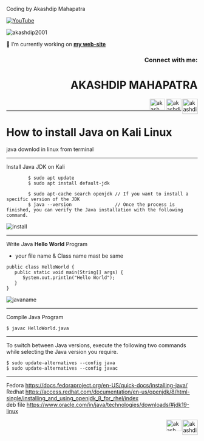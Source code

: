 Coding by Akashdip Mahapatra

[![YouTube](https://yt3.ggpht.com/7tPHyFi7-QyTnhpc484ZzTuRp0fZSY-CUuykvzuKdKYIwt0fmw98SWMqwRy_7pZ6LQzEYJlvXA=s88-c-k-c0x00ffffff-no-rj-mo)](https://www.youtube.com/channel/UCxvmp634YDc41xCWOdvWqoQ)

<p align="left"> <img src="https://komarev.com/ghpvc/?username=akashdip2001&label=Profile%20views&color=0e75b6&style=flat" alt="akashdip2001" /> </p>

 🔭 I’m currently working on [**my web-site**](https://akashdip2001.github.io/linktree/)
 <h3 align="right">Connect with me:</h3>
 
<h1 align="right">AKASHDIP MAHAPATRA</h1>
<p align="right">

 <a href="https://akashdip2001.github.io/linktree/" target="blank"><img align="right" src="https://yt3.ggpht.com/7tPHyFi7-QyTnhpc484ZzTuRp0fZSY-CUuykvzuKdKYIwt0fmw98SWMqwRy_7pZ6LQzEYJlvXA=s88-c-k-c0x00ffffff-no-rj-mo" alt="akashdip2001" height="40" width="40" /></a>
<a href="https://linkedin.com/in/akashdip-mahapatra-330687204" target="blank"><img align="right" src="https://raw.githubusercontent.com/rahuldkjain/github-profile-readme-generator/master/src/images/icons/Social/linked-in-alt.svg" alt="akashdip-mahapatra-330687204" height="30" width="40" /></a>
<a href="https://www.youtube.com/c/akash aot" target="blank"><img align="right" src="https://raw.githubusercontent.com/rahuldkjain/github-profile-readme-generator/master/src/images/icons/Social/youtube.svg" alt="akash aot" height="30" width="40" /></a>


</p>
<br/>

---
# How to install Java on Kali Linux
java downlod in linux from terminal

---

Install Java JDK on Kali
```
        $ sudo apt update
        $ sudo apt install default-jdk
        
        $ sudo apt-cache search openjdk // If you want to install a specific version of the JDK
        $ java --version                // Once the process is finished, you can verify the Java installation with the following command.
```
![install](https://user-images.githubusercontent.com/81384987/202253027-9779f4a7-e8bc-42fd-83dd-19acc1be8309.png)

---
Write Java **Hello World** Program 
- your file name & Class name mast be same
```
public class HelloWorld {
   public static void main(String[] args) {
      System.out.println("Hello World");
   }
}
```
![javaname](https://user-images.githubusercontent.com/81384987/202252233-e3106ee0-dfc2-4e7a-8057-d2d16e6f6b3e.png)

---
Compile Java Program
```
$ javac HelloWorld.java
```
---
To switch between Java versions, execute the following two commands while selecting the Java version you require.
```
$ sudo update-alternatives --config java
$ sudo update-alternatives --config javac
```
---
Fedora https://docs.fedoraproject.org/en-US/quick-docs/installing-java/ <br>
Redhat https://access.redhat.com/documentation/en-us/openjdk/8/html-single/installing_and_using_openjdk_8_for_rhel/index <br>
deb file https://www.oracle.com/in/java/technologies/downloads/#jdk19-linux <br>

<a href="https://akashdip2001.github.io/linktree/" target="blank"><img align="right" src="https://yt3.ggpht.com/7tPHyFi7-QyTnhpc484ZzTuRp0fZSY-CUuykvzuKdKYIwt0fmw98SWMqwRy_7pZ6LQzEYJlvXA=s88-c-k-c0x00ffffff-no-rj-mo" alt="akashdip2001" height="40" width="40" /></a>
<a href="https://www.youtube.com/c/akash aot" target="blank"><img align="right" src="https://raw.githubusercontent.com/rahuldkjain/github-profile-readme-generator/master/src/images/icons/Social/youtube.svg" alt="akash aot" height="30" width="40" /></a>
